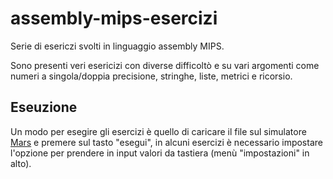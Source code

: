 # assembly-mips-esercizi
Serie di esericzi svolti in linguaggio assembly MIPS.

Sono presenti veri esericizi con diverse difficoltò e su vari argomenti come numeri a singola/doppia precisione, stringhe, liste, metrici e ricorsio.

## Eseuzione
Un modo per esegire gli esercizi è quello di caricare il file sul simulatore [Mars](http://courses.missouristate.edu/kenvollmar/mars/) e premere sul tasto "esegui", in alcuni esercizi è necessario impostare l'opzione per prendere in input valori da tastiera (menù "impostazioni" in alto).
